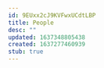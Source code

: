 ```yaml
---
id: 9EUxx2cJ9KVFwxUCdtLBP
title: People
desc: ""
updated: 1637348805438
created: 1637277460939
stub: true
---
```

